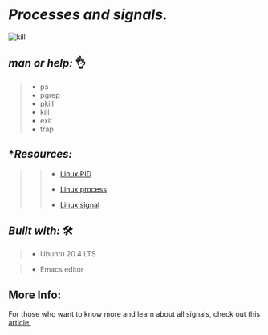 # **_Processes and signals._**



![kill](https://user-images.githubusercontent.com/85587286/160527675-0ca250d5-5f9c-403a-af17-1218ab4696ab.jpeg)


## **_man or help:_** 👌

> * ps
> * pgrep
> * pkill
> * kill
> * exit
> * trap


## **_Resources:_*

>> * [Linux PID](http://www.linfo.org/pid.html)
>>
>> * [Linux process](https://www.thegeekstuff.com/2012/03/linux-processes-environment/)
>>
>> * [Linux signal](https://www.thegeekstuff.com/2012/03/linux-signals-fundamentals/)

## **_Built with:_**  🛠️

> * Ubuntu 20.4 LTS

> * Emacs editor


## **More Info:**

For those who want to know more and learn about all signals, check out this [article.](https://www.computerhope.com/unix/signals.htm)
